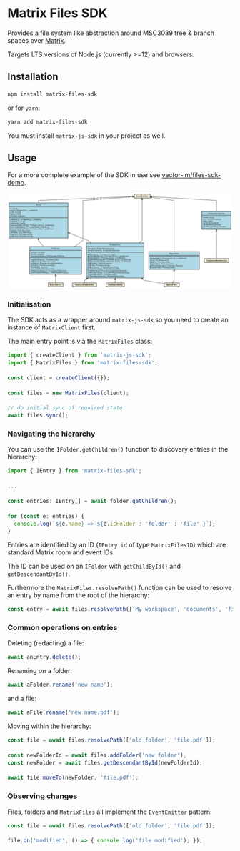 # Matrix Files SDK

Provides a file system like abstraction around MSC3089 tree & branch spaces over [Matrix](https://matrix.org).

Targets LTS versions of Node.js (currently >=12) and browsers.

## Installation

```sh
npm install matrix-files-sdk
```

or for `yarn`:

```sh
yarn add matrix-files-sdk
```

You must install `matrix-js-sdk` in your project as well.

## Usage

For a more complete example of the SDK in use see [vector-im/files-sdk-demo](https://github.com/vector-im/files-sdk-demo).

![Class Diagram](./docs/class-diagram.svg)

### Initialisation

The SDK acts as a wrapper around `matrix-js-sdk` so you need to create an instance of `MatrixClient` first.

The main entry point is via the `MatrixFiles` class:

```ts
import { createClient } from 'matrix-js-sdk';
import { MatrixFiles } from 'matrix-files-sdk';

const client = createClient({});

const files = new MatrixFiles(client);

// do initial sync of required state:
await files.sync();
```

### Navigating the hierarchy

You can use the `IFolder.getChildren()` function to discovery entries in the hierarchy:

```ts
import { IEntry } from 'matrix-files-sdk';

...

const entries: IEntry[] = await folder.getChildren();

for (const e: entries) {
  console.log(`${e.name} => ${e.isFolder ? 'folder' : 'file' }`);
}

```

Entries are identified by an ID (`IEntry.id` of type `MatrixFilesID`) which are standard Matrix room and event IDs.

The ID can be used on an `IFolder` with `getChildById()` and `getDescendantById()`.

Furthermore the `MatrixFiles.resolvePath()` function can be used to resolve an entry by name from the root of the hierarchy:

```ts
const entry = await files.resolvePath(['My workspace', 'documents', 'file.pdf']);
```

### Common operations on entries

Deleting (redacting) a file:

```ts
await anEntry.delete();
```

Renaming on a folder:

```ts
await aFolder.rename('new name');
```

and a file:

```ts
await aFile.rename('new name.pdf');
```

Moving within the hierarchy:

```ts
const file = await files.resolvePath(['old folder', 'file.pdf']);

const newFolderId = await files.addFolder('new folder');
const newFolder = await files.getDescendantById(newFolderId);

await file.moveTo(newFolder, 'file.pdf');
```

### Observing changes

Files, folders and `MatrixFiles` all implement the `EventEmitter` pattern:

```ts
const file = await files.resolvePath(['old folder', 'file.pdf']);

file.on('modified', () => { console.log('file modified'); });
```
